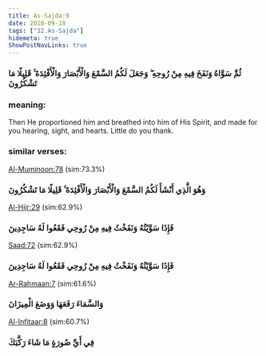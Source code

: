 ```yaml
---
title: As-Sajda:9
date: 2010-09-18
tags: ["32.As-Sajda"]
hidemeta: true 
ShowPostNavLinks: true 
---
```

### ثُمَّ سَوَّاهُ وَنَفَخَ فِيهِ مِنْ رُوحِهِ ۖ وَجَعَلَ لَكُمُ السَّمْعَ وَالْأَبْصَارَ وَالْأَفْئِدَةَ ۚ قَلِيلًا مَا تَشْكُرُونَ
### meaning: 
Then He proportioned him and breathed into him of His Spirit, and made for you hearing, sight, and hearts. Little do you thank.
### similar verses: 

[Al-Muminoon:78](/23/78) (sim:73.3%)

### وَهُوَ الَّذِي أَنْشَأَ لَكُمُ السَّمْعَ وَالْأَبْصَارَ وَالْأَفْئِدَةَ ۚ قَلِيلًا مَا تَشْكُرُونَ

[Al-Hijr:29](/15/29) (sim:62.9%)

### فَإِذَا سَوَّيْتُهُ وَنَفَخْتُ فِيهِ مِنْ رُوحِي فَقَعُوا لَهُ سَاجِدِينَ

[Saad:72](/38/72) (sim:62.9%)

### فَإِذَا سَوَّيْتُهُ وَنَفَخْتُ فِيهِ مِنْ رُوحِي فَقَعُوا لَهُ سَاجِدِينَ

[Ar-Rahmaan:7](/55/7) (sim:61.6%)

### وَالسَّمَاءَ رَفَعَهَا وَوَضَعَ الْمِيزَانَ

[Al-Infitaar:8](/82/8) (sim:60.7%)

### فِي أَيِّ صُورَةٍ مَا شَاءَ رَكَّبَكَ
